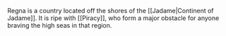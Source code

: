 
Regna is a country located off the shores of the [[Jadame|Continent of Jadame]]. It is ripe with [[Piracy]], who form a major obstacle for anyone braving the high seas in that region.

